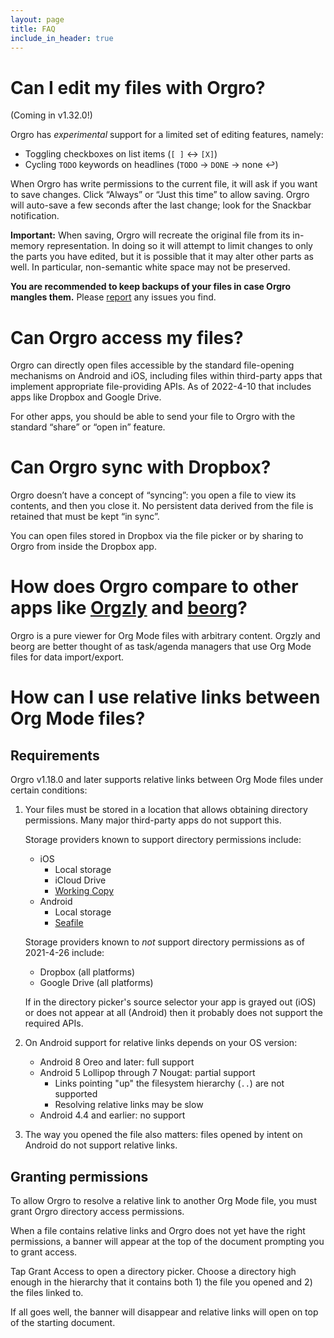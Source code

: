 ```yaml
---
layout: page
title: FAQ
include_in_header: true
---
```


# Can I edit my files with Orgro?

(Coming in v1.32.0!)

Orgro has *experimental* support for a limited set of editing features, namely:

- Toggling checkboxes on list items (`[ ]` ↔︎ `[X]`)
- Cycling `TODO` keywords on headlines (`TODO` → `DONE` → none ↩︎)

When Orgro has write permissions to the current file, it will ask if you want to
save changes. Click “Always” or “Just this time” to allow saving. Orgro will
auto-save a few seconds after the last change; look for the Snackbar
notification.

**Important:** When saving, Orgro will recreate the original file from its
in-memory representation. In doing so it will attempt to limit changes to only
the parts you have edited, but it is possible that it may alter other parts as
well. In particular, non-semantic white space may not be preserved.

**You are recommended to keep backups of your files in case Orgro mangles
them.** Please [report](https://github.com/amake/orgro/issues) any issues you
find.

# Can Orgro access my files?

Orgro can directly open files accessible by the standard file-opening mechanisms
on Android and iOS, including files within third-party apps that implement
appropriate file-providing APIs. As of 2022-4-10 that includes apps like Dropbox
and Google Drive.

For other apps, you should be able to send your file to Orgro with the standard
“share” or “open in” feature.

# Can Orgro sync with Dropbox?

Orgro doesn’t have a concept of “syncing”: you open a file to view its contents,
and then you close it. No persistent data derived from the file is retained that
must be kept “in sync”.

You can open files stored in Dropbox via the file picker or by sharing to Orgro
from inside the Dropbox app.

# How does Orgro compare to other apps like [Orgzly](http://www.orgzly.com/) and [beorg](https://beorgapp.com/)?

Orgro is a pure viewer for Org Mode files with arbitrary content. Orgzly and
beorg are better thought of as task/agenda managers that use Org Mode files for
data import/export.

# How can I use relative links between Org Mode files?

## Requirements

Orgro v1.18.0 and later supports relative links between Org Mode files under
certain conditions:

1. Your files must be stored in a location that allows obtaining directory
   permissions. Many major third-party apps do not support this.

   Storage providers known to support directory permissions include:

   - iOS
     - Local storage
     - iCloud Drive
     - [Working Copy](https://workingcopyapp.com/)
   - Android
     - Local storage
     - [Seafile](https://www.seafile.com/en/features/)

   Storage providers known to *not* support directory permissions as of
   2021-4-26 include:

   - Dropbox (all platforms)
   - Google Drive (all platforms)

   If in the directory picker's source selector your app is grayed out (iOS) or
   does not appear at all (Android) then it probably does not support the
   required APIs.

2. On Android support for relative links depends on your OS version:

   - Android 8 Oreo and later: full support
   - Android 5 Lollipop through 7 Nougat: partial support
     - Links pointing "up" the filesystem hierarchy (`..`) are not supported
     - Resolving relative links may be slow
   - Android 4.4 and earlier: no support

3. The way you opened the file also matters: files opened by intent on Android
   do not support relative links.

## Granting permissions

To allow Orgro to resolve a relative link to another Org Mode file, you must
grant Orgro directory access permissions.

When a file contains relative links and Orgro does not yet have the right
permissions, a banner will appear at the top of the document prompting you to
grant access.

Tap Grant Access to open a directory picker. Choose a directory high enough in
the hierarchy that it contains both 1) the file you opened and 2) the files
linked to.

If all goes well, the banner will disappear and relative links will open on top
of the starting document.
